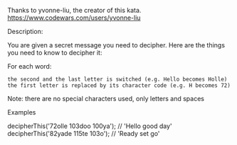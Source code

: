 Thanks to yvonne-liu, the creator of this kata. https://www.codewars.com/users/yvonne-liu


Description:

You are given a secret message you need to decipher. Here are the things you need to know to decipher it:

For each word:

    the second and the last letter is switched (e.g. Hello becomes Holle)
    the first letter is replaced by its character code (e.g. H becomes 72)

Note: there are no special characters used, only letters and spaces

Examples

decipherThis('72olle 103doo 100ya'); // 'Hello good day'
decipherThis('82yade 115te 103o'); // 'Ready set go'

